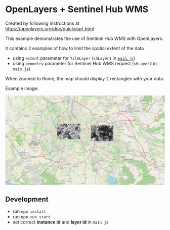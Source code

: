 # OpenLayers + Sentinel Hub WMS

Created by following instructions at https://openlayers.org/doc/quickstart.html

This example demonstrates the use of Sentinel Hub WMS with OpenLayers.

It contains 2 examples of how to limit the spatial extent of the data
- using `extent` parameter for `TileLayer` (`shLayer1` in [`main.js`](./main.js))
- using `geometry` parameter for Sentinel Hub WMS request (`shLayer2` in [`main.js`](./main.js)) 

When zoomed to Rome, the map should display 2 rectangles with your data.

Example image:

![screenshot](./screenshot.png)

## Development
- run `npm install`
- run `npm run start`
- set correct **instance id** and **layer id** in `main.js`
